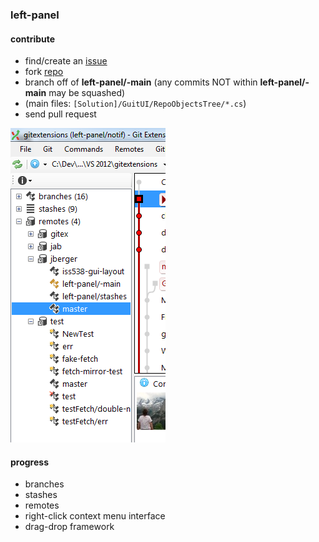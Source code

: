 ### left-panel

#### contribute
* find/create an [issue](https://github.com/bergerjac/gitextensions/issues)
* fork [repo](https://github.com/bergerjac/gitextensions)
* branch off of **left-panel/-main** (any commits NOT within **left-panel/-main** may be squashed)
* (main files: <code>[Solution]/GuitUI/RepoObjectsTree/*.cs</code>)
* send pull request

<img src="UiProgress.png">

#### progress
* branches  
* stashes
* remotes
* right-click context menu interface
* drag-drop framework
